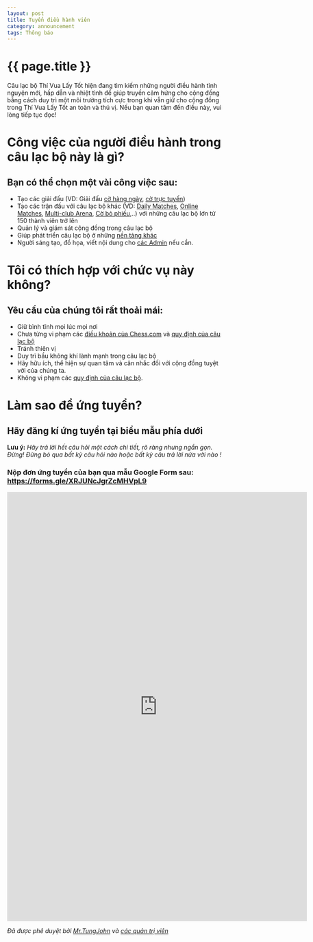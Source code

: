```yaml
---
layout: post
title: Tuyển điều hành viên
category: announcement
tags: Thông báo
---
```


{{ page.title }}
================

Câu lạc bộ Thí Vua Lấy Tốt hiện đang tìm kiếm những người điều hành tình nguyện mới, hấp dẫn và nhiệt tình để giúp truyền cảm hứng cho cộng đồng bằng cách duy trì một môi trường tích cực trong khi vẫn giữ cho cộng đồng trong Thí Vua Lấy Tốt an toàn và thú vị. Nếu bạn quan tâm đến điều này, vui lòng tiếp tục đọc!

# Công việc của người điều hành trong câu lạc bộ này là gì?
## Bạn có thể chọn một vài công việc sau:

- Tạo các giải đấu (VD: Giải đấu [cờ hàng ngày](https://chess.com/tournaments/all), [cờ trực tuyến](https://chess.com/play/online/tournaments))
- Tạo các trận đấu với câu lạc bộ khác (VD: [Daily Matches](https://support.chess.com/articles/8649115-what-are-club-matches), [Online Matches](https://chess.com/leaderboard/clubs/live-matches), [Multi-club Arena](https://support.chess.com/articles/8724653-how-can-i-create-a-multi-club-arena), [Cờ bỏ phiếu](https://support.chess.com/en/articles/8614177-how-do-i-play-vote-chess),..) với những câu lạc bộ lớn từ 150 thành viên trở lên
- Quản lý và giám sát cộng đồng trong câu lạc bộ
- Giúp phát triển câu lạc bộ ở những [nền tảng khác](https://thivualaytot.github.io/social#group)
- Người sáng tạo, đồ họa, viết nội dung cho [các Admin](https://thivualaytot.github.io/leaders#admins) nếu cần.

# Tôi có thích hợp với chức vụ này không?
## Yêu cầu của chúng tôi rất thoải mái:

- Giữ bình tĩnh mọi lúc mọi nơi
- Chưa từng vi phạm các [điều khoản của Chess.com](https://chess.com/legal) và [quy định của câu lạc bộ](https://chess.com/news/quy-dinh-cua-clb-tungjohn-playing-chess-7-2024)
- Tránh thiên vị
- Duy trì bầu không khí lành mạnh trong câu lạc bộ
- Hãy hữu ích, thể hiện sự quan tâm và cân nhắc đối với cộng đồng tuyệt vời của chúng ta.
- Không vi phạm các [quy định của câu lạc bộ](https://chess.com/news/quy-dinh-cua-clb-tungjohn-playing-chess-7-2024).

# Làm sao để ứng tuyển?

## Hãy đăng kí ứng tuyển tại biểu mẫu phía dưới

**Lưu ý:** _Hãy trả lời hết câu hỏi một cách chi tiết, rõ ràng nhưng ngắn gọn. Đừng! Đừng bỏ qua bất kỳ câu hỏi nào hoặc bất kỳ câu trả lời nửa vời nào !_

### Nộp đơn ứng tuyển của bạn qua mẫu Google Form sau: https://forms.gle/XRJUNcJgrZcMHVpL9

<iframe src="https://docs.google.com/forms/d/e/1FAIpQLScDYc1eX0HF5kWinYbpXuapL4GTPPsVZCYbPgHorogUziViIg/viewform?embedded=true" width="700" height="1000" frameborder="0" marginheight="0" marginwidth="0">Đang tải…</iframe>

<i align="right">Đã được phê duyệt bởi <a href="https://thivualaytot.github.io/leaders#owner">Mr.TungJohn</a> và <a href="https://thivualaytot.github.io/leaders#admins">các quản trị viên</a></i>

